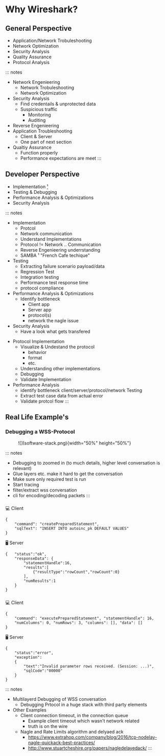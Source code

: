 # Why Wireshark?

## General Perspective

* Application/Network Trobuleshooting
* Network Optimization
* Security Analysis
* Quality Assurance
* Protocol Analysis

::: notes
- Network Engenieering
    - Network Trobuleshooting
    - Network Optimization
- Security Analysis
    - Find credentails & unprotected data
    - Suspicious traffic
        - Monitoring
        - Auditing
- Reverse Engenieering
- Application Troubleshooting
    - Client & Server
    - One part of next section
- Qualtiy Assurance
    - Function properly
    - Performance expectations are meet
:::


## Developer Perspective

* Implementation [¹](https://www.samba.org/ftp/tridge/misc/french_cafe.txt)
* Testing & Debugging
* Performance Analysis & Optimizations
* Security Analysis

::: notes
* Implementation
    - Protcol
    - Network communication
    - Understand Implementations
    - Protocol != Network .. Communication
    - Reverse Engenieering underrstanding
    - SAMBA ¹ "French Cafe techique"
* Testing
    - Extracting failure scenario payload/data
    - Regression Test
    - Integration testing
    - Performance test response time
    - protocol compliance
* Performance Analysis & Optimizations
    - Identify bottleneck
        - Client app
        - Server app
        - protocol(s)
        - network
        the nagle issue
* Security Analysis
    - Have a look what gets transfered
- Protocol Implementation
    - Visualize & Undestand the protocol
        - behavior
        - format
        - etc.
    - Understanding other implementations
    - Debugging 
    - Validate Implementation 
- Performance Analysis
    - identify bottleneck client/server/protocol/network
    Testing
    - Extract test case data from actual error
    - Validate protcol flow
:::

## Real Life Example's


### Debugging a WSS-Protocol

<figure>
    ![](software-stack.png){width="50%" height="50%"}
</figure>

::: notes
* Debugging to zoomed in (to much details, higher level conversation is relevant)
* Glue layers etc. make it hard to get the conversation
* Make sure only required test is run
* Start tracing
* filter/extract wss conversation
* cli for encoding/decoding packets
:::


### 
💻 Client
```{.JSON .numberLines}
{
    "command": "createPreparedStatement", 
    "sqlText": "INSERT INTO autoinc_pk DEFAULT VALUES"
}
```

🖥️  Server
```{.JSON .numberLines}
{   "status":"ok",
    "responseData": {
        "statementHandle":16,
        "results":[
            {"resultType":"rowCount","rowCount":0}
        ],
        "numResults":1
    }
}
```

### 

💻 Client
```{.JSON .numberLines}
{
    "command": "executePreparedStatement", "statementHandle": 16,
    "numColumns": 0, "numRows": 3, "columns": [], "data": []
}
```

🖥️  Server
```{.JSON .numberLines}
{
    "status":"error",
    "exception":
    {   
        "text":"Invalid parameter rows received. (Session: ...)",
        "sqlCode":"00000"
    }
}
```

::: notes
* Multilayerd Debugging of WSS conversation
    - Debugging Prtocol in a huge stack with third party elements
* Other Examples
    - Client connection timeout, in the connection queue
        * Example client timeout which wasn't network related
        * truth is on the wire
    - Nagle and Rate Limits algorithm and delyaed ack
        * https://www.extrahop.com/company/blog/2016/tcp-nodelay-nagle-quickack-best-practices/
        * http://www.stuartcheshire.org/papers/nagledelayedack/
:::

